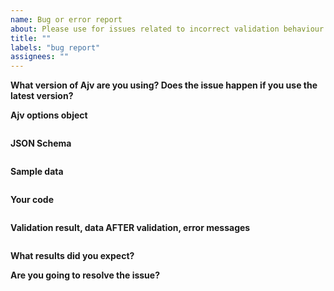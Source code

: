 ```yaml
---
name: Bug or error report
about: Please use for issues related to incorrect validation behaviour
title: ""
labels: "bug report"
assignees: ""
---
```


<!--
Frequently Asked Questions: https://ajv.js.org/faq.html
Please provide all info and reduce your schema and data to the smallest possible size.

This template is for bug or error reports.
For other issues please see https://ajv.js.org/contributing/
-->

**What version of Ajv are you using? Does the issue happen if you use the latest version?**

**Ajv options object**

<!-- See https://ajv.js.org/options.html -->

```javascript

```

**JSON Schema**

<!-- Please make it as small as possible to reproduce the issue -->

```json

```

**Sample data**

<!-- Please make it as small as possible to reproduce the issue -->

```json

```

**Your code**

<!--
Please:
- make it as small as possible to reproduce the issue
- use one of the usage patterns from https://ajv.js.org/guide/getting-started.html
- use `options`, `schema` and `data` as variables, do not repeat their values here
- post a working code sample in RunKit notebook cloned from https://runkit.com/esp/ajv-issue and include the link here.

It would make understanding your problem easier and the issue more useful to others.
Thank you!
-->

```javascript

```

**Validation result, data AFTER validation, error messages**

```

```

**What results did you expect?**

**Are you going to resolve the issue?**
